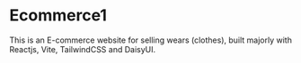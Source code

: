 # Ecommerce1
This is an E-commerce website for selling wears (clothes), built majorly with Reactjs, Vite, TailwindCSS and DaisyUI.
